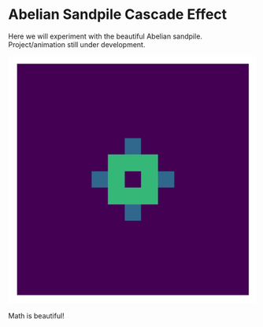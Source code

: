 # Abelian Sandpile Cascade Effect

Here we will experiment with the beautiful Abelian sandpile. Project/animation still under development.

<img src="https://github.com/AtreyaSh/abelianSandpile/blob/master/gif/sandyMovie.gif" width="800">

Math is beautiful!
